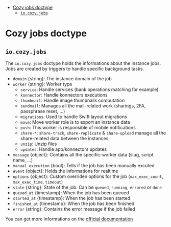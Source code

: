 - [Cozy jobs doctype](#cozy-jobs-doctype)
  - [`io.cozy.jobs`](#iocozyjobs)

# Cozy jobs doctype

## `io.cozy.jobs`

The `io.cozy.jobs` doctype holds the informations about the instance jobs. Jobs are created by triggers to handle specific background tasks.

- `domain` {string}: The instance domain of the job
- `worker` {string}: Worker type
  - `service`: Handle services (bank operations matching for example)
  - `konnector`: Handle konnectors executions
  - `thumbnail`: Handle image thumbnails computation
  - `sendmail`: Manages all the mail-related work (sharings, 2FA, passphrase
    reset, ...)
  - `migrations`: Used to handle Swift layout migrations
  - `move`: Move worker role is to export an instance data
  - `push`: This worker is responsible of mobile notifications
  - `share-*`: `share-track`, `share-replicate` & `share-upload` manage all the
    share-related data between the instances.
  - `unzip`: Unzip files
  - `updates`: Handle app/konnectors updates
- `message` {object}: Contains all the specific-worker data (slug, script name,
  ...)
- `manual_execution` {bool}: Tells if the job has been manually excuted
- `event` {object}: Holds the informations for realtime
- `options` {object}: Custom overriden options for the job (`max_exec_count`, `max_exec_time`, `timeout`)
- `state` {string}: State of the job. Can be `queued`, `running`, `errored` or `done`
- `queued_at` {timestamp}: When the job has been queued
- `started_at` {timestamp}: When the job has been started
- `finished_at` {timestamp}: When the job has been finished
- `error` {string}: Contains the error message if the job failed

You can get more informations on the [official documentation](https://docs.cozy.io/en/cozy-stack/jobs/)
